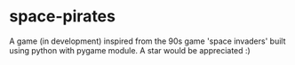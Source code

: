 # space-pirates

A game (in development) inspired from the 90s game 'space invaders' built using python with pygame module. A star would be appreciated :)
